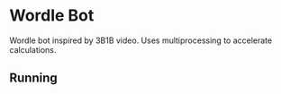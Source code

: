 # Wordle Bot
Wordle bot inspired by 3B1B video. Uses multiprocessing to accelerate calculations.

## Running

